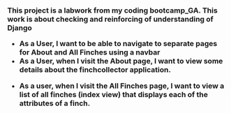 <h3>
This project is a labwork from my coding bootcamp_GA. This work is about checking and reinforcing of understanding of Django 

<ul>

<li>
As a User, I want to be able to navigate to separate pages for About and All Finches using a navbar
</li>
<li>
As a User, when I visit the About page, I want to view some details about the finchcollector application.

</li>
<li>

As a user, when I visit the All Finches page, I want to view a list of all finches (index view) that displays each of the attributes of a finch.
</li>



</ul>